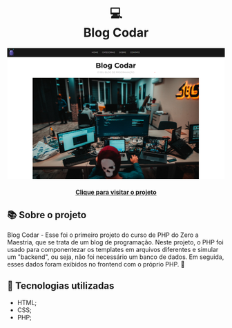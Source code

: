 <h1 align="center">
  💻<br>Blog Codar
</h1>

![Design preview for the blog-codar](./img/project-image.png)

<h4 align="center"><a href="https://lucasgabriell97.github.io/blog-codar/">Clique para visitar o projeto</a></h4>

## 📚 Sobre o projeto

Blog Codar - Esse foi o primeiro projeto do curso de PHP do Zero a Maestria, que se trata de um blog de programação. Neste projeto, o PHP foi usado para componentezar os templates em arquivos diferentes e simular um "backend", ou seja, não foi necessário um banco de dados. Em seguida, esses dados foram exibidos no frontend com o próprio PHP. 🚀

## 💼 Tecnologias utilizadas

- HTML;
- CSS;
- PHP;
